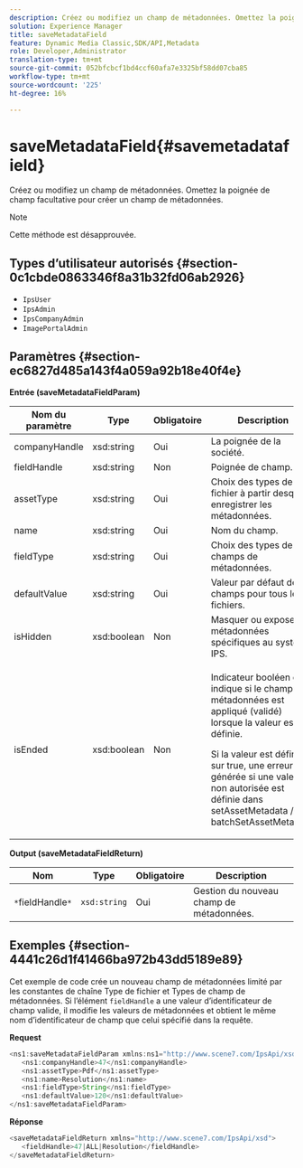 ```yaml
---
description: Créez ou modifiez un champ de métadonnées. Omettez la poignée de champ facultative pour créer un champ de métadonnées.
solution: Experience Manager
title: saveMetadataField
feature: Dynamic Media Classic,SDK/API,Metadata
role: Developer,Administrator
translation-type: tm+mt
source-git-commit: 052bfcbcf1bd4ccf60afa7e3325bf58dd07cba85
workflow-type: tm+mt
source-wordcount: '225'
ht-degree: 16%

---
```



# saveMetadataField{#savemetadatafield}

Créez ou modifiez un champ de métadonnées. Omettez la poignée de champ facultative pour créer un champ de métadonnées.

>[!NOTE]
>
>Cette méthode est désapprouvée.

## Types d’utilisateur autorisés {#section-0c1cbde0863346f8a31b32fd06ab2926}

* `IpsUser`
* `IpsAdmin`
* `IpsCompanyAdmin`
* `ImagePortalAdmin`

## Paramètres {#section-ec6827d485a143f4a059a92b18e40f4e}

**Entrée (saveMetadataFieldParam)**

<table id="table_C944A44352F2475A89CE86F3DB1B648A"> 
 <thead> 
  <tr> 
   <th colname="col1" class="entry"> Nom du paramètre </th> 
   <th colname="col2" class="entry"> Type </th> 
   <th colname="col3" class="entry"> Obligatoire </th> 
   <th colname="col4" class="entry"> Description </th> 
  </tr> 
 </thead>
 <tbody> 
  <tr> 
   <td colname="col1"> <span class="codeph"> <span class="varname"> companyHandle</span> </span> </td> 
   <td colname="col2"> <span class="codeph"> xsd:string</span> </td> 
   <td colname="col3"> Oui </td> 
   <td colname="col4"> La poignée de la société. </td> 
  </tr> 
  <tr> 
   <td colname="col1"> <span class="codeph"> <span class="varname"> fieldHandle</span> </span> </td> 
   <td colname="col2"> <span class="codeph"> xsd:string</span> </td> 
   <td colname="col3"> Non </td> 
   <td colname="col4"> Poignée de champ. </td> 
  </tr> 
  <tr> 
   <td colname="col1"> <span class="codeph"> <span class="varname"> assetType</span> </span> </td> 
   <td colname="col2"> <span class="codeph"> xsd:string</span> </td> 
   <td colname="col3"> Oui </td> 
   <td colname="col4"> Choix des types de fichier à partir desquels enregistrer les métadonnées. </td> 
  </tr> 
  <tr> 
   <td colname="col1"> <span class="codeph"> <span class="varname"> name</span> </span> </td> 
   <td colname="col2"> <span class="codeph"> xsd:string</span> </td> 
   <td colname="col3"> Oui </td> 
   <td colname="col4"> Nom du champ. </td> 
  </tr> 
  <tr> 
   <td colname="col1"> <span class="codeph"> <span class="varname"> fieldType</span> </span> </td> 
   <td colname="col2"> <span class="codeph"> xsd:string</span> </td> 
   <td colname="col3"> Oui </td> 
   <td colname="col4"> Choix des types de champs de métadonnées. </td> 
  </tr> 
  <tr> 
   <td colname="col1"> <span class="codeph"> <span class="varname"> defaultValue</span> </span> </td> 
   <td colname="col2"> <span class="codeph"> xsd:string</span> </td> 
   <td colname="col3"> Oui </td> 
   <td colname="col4"> Valeur par défaut des champs pour tous les fichiers. </td> 
  </tr> 
  <tr> 
   <td colname="col1"> <span class="codeph"> <span class="varname"> isHidden</span> </span> </td> 
   <td colname="col2"> <span class="codeph"> xsd:boolean</span> </td> 
   <td colname="col3"> Non </td> 
   <td colname="col4"> Masquer ou exposer les métadonnées spécifiques au système IPS. </td> 
  </tr> 
  <tr> 
   <td colname="col1"><span class="codeph"><span class="varname"> isEnded</span></span> </td> 
   <td colname="col2"><span class="codeph"> xsd:boolean</span> </td> 
   <td colname="col3"> <p>Non </p> </td> 
   <td colname="col4"> <p>Indicateur booléen qui indique si le champ de métadonnées est appliqué (validé) lorsque la valeur est définie. </p> <p>Si la valeur est définie sur true, une erreur est générée si une valeur non autorisée est définie dans <span class="codeph"> setAssetMetadata</span> /<span class="codeph"> batchSetAssetMetadata</span>. </p> </td> 
  </tr> 
 </tbody> 
</table>

**Output (saveMetadataFieldReturn)**

| Nom | Type | Obligatoire | Description |
|---|---|---|---|
| `*`fieldHandle`*` | `xsd:string` | Oui | Gestion du nouveau champ de métadonnées. |

## Exemples {#section-4441c26d1f41466ba972b43dd5189e89}

Cet exemple de code crée un nouveau champ de métadonnées limité par les constantes de chaîne Type de fichier et Types de champ de métadonnées. Si l’élément `fieldHandle` a une valeur d’identificateur de champ valide, il modifie les valeurs de métadonnées et obtient le même nom d’identificateur de champ que celui spécifié dans la requête.

**Request**

```java
<ns1:saveMetadataFieldParam xmlns:ns1="http://www.scene7.com/IpsApi/xsd">
   <ns1:companyHandle>47</ns1:companyHandle>
   <ns1:assetType>Pdf</ns1:assetType>
   <ns1:name>Resolution</ns1:name>
   <ns1:fieldType>String</ns1:fieldType>
   <ns1:defaultValue>120</ns1:defaultValue>
</ns1:saveMetadataFieldParam>
```

**Réponse**

```java
<saveMetadataFieldReturn xmlns="http://www.scene7.com/IpsApi/xsd">
   <fieldHandle>47|ALL|Resolution</fieldHandle>
</saveMetadataFieldReturn>
```


